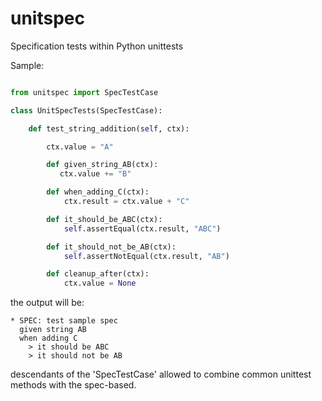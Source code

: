 unitspec
========

Specification tests within Python unittests


Sample:

```python

from unitspec import SpecTestCase

class UnitSpecTests(SpecTestCase):

    def test_string_addition(self, ctx):

        ctx.value = "A"

        def given_string_AB(ctx):
           ctx.value += "B"

        def when_adding_C(ctx):
            ctx.result = ctx.value + "C"

        def it_should_be_ABC(ctx):
            self.assertEqual(ctx.result, "ABC")

        def it_should_not_be_AB(ctx):
            self.assertNotEqual(ctx.result, "AB")

        def cleanup_after(ctx):
            ctx.value = None

```

the output will be:
```
* SPEC: test sample spec
  given string AB
  when adding C
    > it should be ABC
    > it should not be AB
```

descendants of the 'SpecTestCase' allowed to combine common unittest methods with the spec-based.
